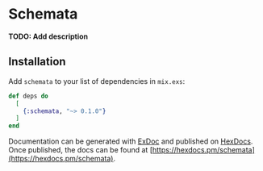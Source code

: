 # Schemata

**TODO: Add description**

## Installation

Add `schemata` to your list of dependencies in `mix.exs`:

```elixir
def deps do
  [
    {:schemata, "~> 0.1.0"}
  ]
end
```

Documentation can be generated with [ExDoc](https://github.com/elixir-lang/ex_doc)
and published on [HexDocs](https://hexdocs.pm). Once published, the docs can
be found at [https://hexdocs.pm/schemata](https://hexdocs.pm/schemata).

